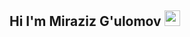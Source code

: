 ## Hi I'm Miraziz G'ulomov <img src="https://media4.giphy.com/media/v1.Y2lkPTc5MGI3NjExcGJmNGp3NXZtdHcyNmYxZmlqZGZjazVtaXFnaG85ZXFia3VlZGNyOSZlcD12MV9pbnRlcm5hbF9naWZfYnlfaWQmY3Q9cw/w1OBpBd7kJqHrJnJ13/giphy.webp" width="25px">


